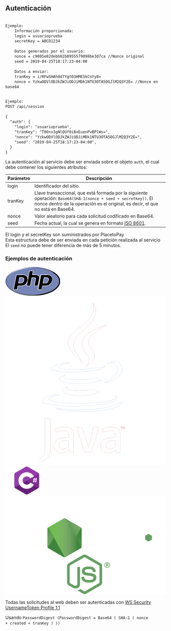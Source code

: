 ## Autenticación

```shell

Ejemplo:
    Información proporcionada:
    login = usuarioprueba
    secretKey = ABCD1234

    Datos generados por el usuario:
    nonce = c9085e82debb82b0955579098be3d7ca //Nonce original
    seed = 2019-04-25T18:17:23-04:00

    Datos a enviar:
    tranKey = i/RFwSHAh8d7YgtO3HME5kCnYy8=
    nonce = YzkwODVlODJkZWJiODJiMDk1NTU3OTA5OGJlM2Q3Y2E= //Nonce en base64
```

```shell

Ejemplo:
POST /api/session

{
  "auth": {
    "login": "usuarioprueba",
    "tranKey": "T0O+x3gNlQUf0iBxEuenPvBPlWs=",
    "nonce": "YzkwODVlODJkZWJiODJiMDk1NTU3OTA5OGJlM2Q3Y2E=",
    "seed": "2019-04-25T18:17:23-04:00",
  }
}
```

La autenticación al servicio debe ser enviada sobre el objeto <code>auth</code>, el cual debe contener los siguientes atributos:

| Parámetro | Descripción                                                                                                                                                                                                 |
|-----------|-------------------------------------------------------------------------------------------------------------------------------------------------------------------------------------------------------------|
| login     | Identificador del sitio.                                                                                                                                                                                    |
| tranKey   | Llave transaccional, que está formada por la siguiente operación: <code>Base64(SHA-1(nonce + seed + secretkey))</code>. El nonce dentro de la operación es el original, es decir, el que no está en Base64. |
| nonce     | Valor aleatorio para cada solicitud codificado en Base64.                                                                                                                                                   |
| seed      | Fecha actual, la cual se genera en formato [ISO 8601](https://www.iso.org/iso-8601-date-and-time-format.html).                                                                                              |


<aside class="notice">
El login y el secretKey son suministrados por PlacetoPay
</aside>

<aside class="notice">
Esta estructura debe de ser enviada en cada petición realizada al servicio
</aside>

<aside class="warning">
El <code>seed</code> no puede tener diferencia de más de 5 minutos.
</aside>

### Ejemplos de autenticación

<a href="https://github.com/dnetix/redirection" target="_blank" style="text-decoration: none;">
 <img src="images/php.png" class="logo-lenguaje" alt="PHP">
</a>
<a href="https://gist.github.com/dnetix/f37de7864b4efb8249d30e476e379f0a" target="_blank" style="text-decoration: none;">
<img src="images/java.png" class="logo-lenguaje" alt="JAVA">
</a>
<a href="https://gist.github.com/dnetix/c18cc44861c5702d2b8ff2327b031c3e" target="_blank" style="text-decoration: none;">
<img src="images/c.png" class="logo-lenguaje" alt="C#">
</a>
<a href="https://gist.github.com/dnetix/fea3868afe915229c7d140967e4d8519" target="_blank" style="text-decoration: none;">
<img src="images/node.png" class="logo-lenguaje" alt="NodeJS">
</a>

Todas las solicitudes al web deben ser autenticadas con [WS Security UsernameToken Profile 1.1](https://www.oasis-open.org/committees/download.php/13392/wss-v1.1-spec-pr-UsernameTokenProfile-01.htm)

Usando <code>PasswordDigest (PasswordDigest = Base64 ( SHA-1 ( nonce + created + tranKey ) ))</code>
